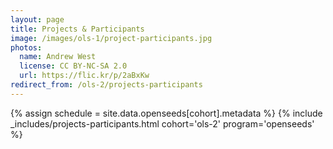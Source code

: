 ```yaml
---
layout: page
title: Projects & Participants
image: /images/ols-1/project-participants.jpg
photos:
  name: Andrew West
  license: CC BY-NC-SA 2.0
  url: https://flic.kr/p/2aBxKw
redirect_from: /ols-2/projects-participants
---
```


{% assign schedule = site.data.openseeds[cohort].metadata %}
{% include _includes/projects-participants.html cohort='ols-2' program='openseeds'  %}